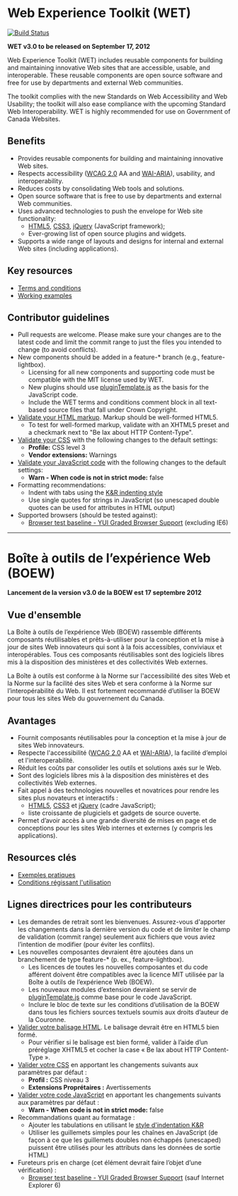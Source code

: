 # Web Experience Toolkit (WET)

[![Build Status](https://secure.travis-ci.org/wet-boew/wet-boew.png?branch=master)](http://travis-ci.org/wet-boew/wet-boew)

**WET v3.0 to be released on September 17, 2012**

Web Experience Toolkit (WET) includes reusable components for building and maintaining innovative Web sites that are accessible, usable, and interoperable. These reusable components are open source software and free for use by departments and external Web communities.  

The toolkit complies with the new Standards on Web Accessibility and Web Usability; the toolkit will also ease compliance with the upcoming Standard Web Interoperability. WET is highly recommended for use on Government of Canada Websites.

## Benefits

* Provides reusable components for building and maintaining innovative Web sites.
* Respects accessibility ([WCAG 2.0](http://www.w3.org/TR/WCAG20/) AA and [WAI-ARIA](http://www.w3.org/TR/wai-aria/)), usability, and interoperability.
* Reduces costs by consolidating Web tools and solutions.
* Open source software that is free to use by departments and external Web communities.
* Uses advanced technologies to push the envelope for Web site functionality:
  * [HTML5](http://www.w3.org/TR/html5/), [CSS3](http://www.w3.org/Style/CSS/current-work), [jQuery](http://jquery.com/) (JavaScript framework);
  * Ever-growing list of open source plugins and widgets.
* Supports a wide range of layouts and designs for internal and external Web sites (including applications).

## Key resources

* [Terms and conditions](https://github.com/wet-boew/wet-boew/blob/master/License-eng.txt)
* [Working examples](http://wet-boew.github.com/wet-boew/demos/index-eng.html)

## Contributor guidelines

* Pull requests are welcome. Please make sure your changes are to the latest code and limit the commit range to just the files you intended to change (to avoid conflicts).
* New components should be added in a feature-* branch (e.g., feature-lightbox). 
  * Licensing for all new components and supporting code must be compatible with the MIT license used by WET.
  * New plugins should use [pluginTemplate.js](https://github.com/wet-boew/wet-boew/blob/master/src/pluginTemplate.js) as the basis for the JavaScript code.
  * Include the WET terms and conditions comment block in all text-based source files that fall under Crown Copyright.
* [Validate your HTML markup](http://validator.w3.org/nu/). Markup should be well-formed HTML5. 
  * To test for well-formed markup, validate with an XHTML5 preset and a checkmark next to "Be lax about HTTP Content-Type". 
* [Validate your CSS](http://jigsaw.w3.org/css-validator/#validate_by_uri+with_options) with the following changes to the default settings:
  * **Profile:** CSS level 3
  * **Vendor extensions:** Warnings
* [Validate your JavaScript code](http://www.jshint.com) with the following changes to the default settings:
  * **Warn - When code is not in strict mode:** false
* Formatting recommendations:
  * Indent with tabs using the [K&R indenting style](http://en.wikipedia.org/wiki/Indent_style#K.26R_style)
  * Use single quotes for strings in JavaScript (so unescaped double quotes can be used for attributes in HTML output)
* Supported browsers (should be tested against): 
  * [Browser test baseline - YUI Graded Browser Support](http://yuilibrary.com/yui/docs/tutorials/gbs/) (excluding IE6)


-------------------------------------------------------------------

# Boîte à outils de l’expérience Web (BOEW)

**Lancement de la version v3.0 de la BOEW est 17 septembre 2012**

## Vue d'ensemble

La Boîte à outils de l’expérience Web (BOEW) rassemble différents composants réutilisables et prêts-à-utiliser pour la conception et la mise à jour de sites Web innovateurs qui sont à la fois accessibles, conviviaux et interopérables. Tous ces composants réutilisables sont des logiciels libres mis à la disposition des ministères et des collectivités Web externes. 

La Boîte à outils est conforme à la Norme sur l'accessibilité des sites Web et la Norme sur la facilité des sites Web et sera conforme à la Norme sur l’interopérabilité du Web. Il est fortement recommandé d’utiliser la BOEW pour tous les sites Web du gouvernement du Canada.

## Avantages

* Fournit composants réutilisables pour la conception et la mise à jour de sites Web innovateurs.
* Respecte l'accessibilité ([WCAG 2.0](http://www.w3.org/Translations/WCAG20-fr) AA et [WAI-ARIA](http://www.w3.org/TR/wai-aria/)), la facilité d’emploi et l'interoperabilité.
* Réduit les coûts par consolider les outils et solutions axés sur le Web. 
* Sont des logiciels libres mis à la disposition des ministères et des collectivités Web externes.
* Fait appel à des technologies nouvelles et novatrices pour rendre les sites plus novateurs et interactifs :
  * [HTML5](http://www.w3.org/TR/html5/), [CSS3](http://www.w3.org/Style/CSS/current-work#CSS3) et [jQuery](http://jquery.com/) (cadre JavaScript); 
  * liste croissante de plugiciels et gadgets de source ouverte.
* Permet d’avoir accès à une grande diversité de mises en page et de conceptions pour les sites Web internes et externes (y compris les applications). 

## Resources clés

* [Exemples pratiques](http://wet-boew.github.com/wet-boew/demos/index-fra.html)
* [Conditions régissant l'utilisation](https://github.com/wet-boew/wet-boew/blob/master/Licence-fra.txt)

## Lignes directrices pour les contributeurs

* Les demandes de retrait sont les bienvenues. Assurez-vous d'apporter les changements dans la dernière version du code et de limiter le champ de validation (commit range) seulement aux fichiers que vous aviez l’intention de modifier (pour éviter les conflits).
* Les nouvelles composantes devraient être ajoutées dans un branchement de type feature-* (p. ex., feature-lightbox). 
  * Les licences de toutes les nouvelles composantes et du code afférent doivent être compatibles avec la licence MIT utilisée par la Boîte à outils de l’expérience Web (BOEW).
  * Les nouveaux modules d’extension devraient se servir de [pluginTemplate.js](https://github.com/wet-boew/wet-boew/blob/master/src/pluginTemplate.js) comme base pour le code JavaScript.
  * Inclure le bloc de texte sur les conditions d’utilisation de la BOEW dans tous les fichiers sources textuels soumis aux droits d’auteur de la Couronne.
* [Valider votre balisage HTML](http://validator.w3.org/nu/). Le balisage devrait être en HTML5 bien formé. 
  * Pour vérifier si le balisage est bien formé, valider à l’aide d’un préréglage XHTML5 et cocher la case «&#160;Be lax about HTTP Content-Type&#160;». 
* [Valider votre CSS](http://jigsaw.w3.org/css-validator/validator.html.fr#validate_by_uri+with_options) en apportant les changements suivants aux paramètres par défaut&#160;:
  * **Profil&#160;:** CSS niveau 3
  * **Extensions Proprétaires&#160;:** Avertissements
* [Valider votre code JavaScript](http://www.jshint.com) en apportant les changements suivants aux paramètres par défaut&#160;:
  * **Warn - When code is not in strict mode:** false
* Recommandations quant au formatage&#160;:
  * Ajouter les tabulations en utilisant le [style d'indentation K&amp;R](http://fr.wikipedia.org/wiki/Style_d%27indentation#Style_K.26R)
  * Utiliser les guillemets simples pour les chaînes en JavaScript (de façon à ce que les guillemets doubles non échappés (unescaped) puissent être utilisés pour les attributs dans les données de sortie HTML)
* Fureteurs pris en charge (cet élément devrait faire l’objet d’une vérification)&#160;:
  * [Browser test baseline - YUI Graded Browser Support](http://yuilibrary.com/yui/docs/tutorials/gbs/) (sauf Internet Explorer 6)